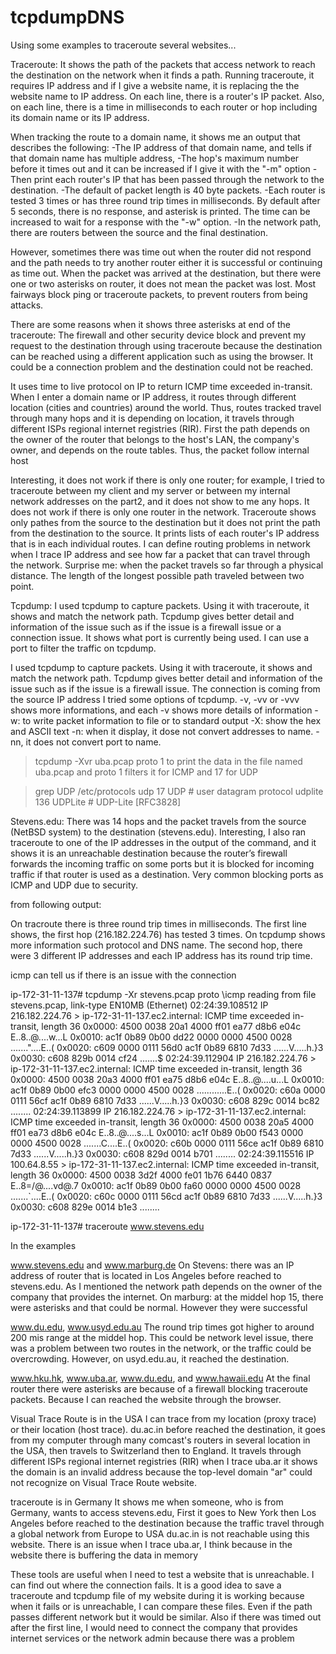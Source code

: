 # tcpdumpDNS

Using some examples to traceroute several websites...

Traceroute:
It shows the path of the packets that access network to reach the destination on the 
network when it finds a path. Running traceroute, it requires IP address and if I give 
a website name, it is replacing the the website name to IP address. On each line, there 
is a router's IP packet. Also, on each line, there is a time in milliseconds to each 
router or hop including its domain name or its IP address. 

When tracking the route to a domain name, it shows me an output that describes the following: 
-The IP address of that domain name, and tells if that domain name has multiple address, 
-The hop's maximum number before it times out and it can be increased if I give it with the 
"-m" option 
-Then print each router's IP that has been passed through the network to the destination.
-The default of packet length is 40 byte packets.
-Each router is tested 3 times or has three round trip times in milliseconds. 
By default after 5 seconds, there is no response, and asterisk is printed. 
The time can be increased to wait for a response with the "-w" option.
-In the network path, there are routers between the source and the final destination.

However, sometimes there was time out when the router did not respond and the path needs 
to try another router either it is successful or continuing as time out. 
When the packet was arrived at the destination, but there were one or two asterisks on 
router, it does not mean the packet was lost. Most fairways block ping or traceroute packets,
to prevent routers from being attacks.


There are some reasons when it shows three asterisks at end of the 
traceroute: 
The firewall and other security device block and prevent my request to the destination 
through using traceroute because the destination can be reached using a different 
application such as using the browser.
It could be a connection problem and the destination could not be reached. 


It uses time to live protocol on IP to return ICMP time exceeded in-transit. 
When I enter a domain name or IP address, it routes through different location
(cities and countries) around the world. Thus, routes tracked travel through many hops 
and it is depending on location, it travels through different ISPs regional internet 
registries (RIR). First the path depends on the owner of the router that belongs to 
the host's LAN, the company's owner, and depends on the route tables. Thus, the packet 
follow internal host 


Interesting, it does not work if there is only one router; for example, I tried to 
traceroute between my client and my server or between my internal network addresses 
on the part2, and it does not show to me any hops. It does not work if there is only 
one router in the network. Traceroute shows only pathes from the source to the destination 
but it does not print the path from the destination to the source. It prints lists of
each router's IP address that is in each individual routes. I can define routing problems 
in network when I trace IP address and see how far a packet that can travel 
through the network.
Surprise me: when the packet travels so far through a physical distance. The length of 
the longest possible path traveled between two point. 
 

Tcpdump:
I used tcpdump to capture packets. Using it with traceroute, it shows and match 
the network path. Tcpdump gives better detail and information of the issue such as if 
the issue is a firewall issue or a connection issue. It shows what port is currently 
being used. I can use a port to filter the traffic on tcpdump. 

I used tcpdump to capture packets. Using it with traceroute, it shows and match the network
path. Tcpdump gives better detail and information of the issue such as if the issue is a
firewall issue. The connection is coming from the source IP address
I tried some options of tcpdump.
-v, -vv or -vvv shows more informations, and each -v shows more details of information
-w: to write packet information to file or to standard output
-X: show the hex and ASCII text
-n: when it display, it dose not convert addresses to name. -nn, it does not convert
port to name.

> tcpdump -Xvr uba.pcap proto 1
to print the data in the file named uba.pcap and proto 1 filters it for ICMP and 17 for UDP


> grep UDP /etc/protocols
udp	17	UDP		# user datagram protocol
udplite	136	UDPLite		# UDP-Lite [RFC3828]


Stevens.edu:
There was 14 hops and the packet travels from the source (NetBSD system) to the destination 
(stevens.edu). Interesting, I also ran traceroute to one of the IP addresses in the output 
of the command, and it shows it is an unreachable destination because the router’s firewall
forwards the incoming traffic on some ports but it is blocked for incoming traffic if that 
router is used as a destination. Very common blocking ports as ICMP and UDP due to security.


from following output:

On tracroute there is three round trip times in milliseconds. The first line shows,
the first hop (216.182.224.76) has tested 3 times. On tcpdump shows more information such 
protocol and DNS name. 
The second hop, there were 3 different IP addresses and each IP address has its round 
trip time. 

icmp can tell us if there is an issue with the connection 

ip-172-31-11-137# tcpdump -Xr stevens.pcap proto \\icmp
reading from file stevens.pcap, link-type EN10MB (Ethernet)
02:24:39.108512 IP 216.182.224.76 > ip-172-31-11-137.ec2.internal: ICMP time exceeded in-transit, length 36
	0x0000:  4500 0038 20a1 4000 ff01 ea77 d8b6 e04c  E..8..@....w...L
	0x0010:  ac1f 0b89 0b00 dd22 0000 0000 4500 0028  ......."....E..(
	0x0020:  c609 0000 0111 56d0 ac1f 0b89 6810 7d33  ......V.....h.}3
	0x0030:  c608 829b 0014 cf24                      .......$
02:24:39.112904 IP 216.182.224.76 > ip-172-31-11-137.ec2.internal: ICMP time exceeded in-transit, length 36
	0x0000:  4500 0038 20a3 4000 ff01 ea75 d8b6 e04c  E..8..@....u...L
	0x0010:  ac1f 0b89 0b00 efc3 0000 0000 4500 0028  ............E..(
	0x0020:  c60a 0000 0111 56cf ac1f 0b89 6810 7d33  ......V.....h.}3
	0x0030:  c608 829c 0014 bc82                      ........
02:24:39.113899 IP 216.182.224.76 > ip-172-31-11-137.ec2.internal: ICMP time exceeded in-transit, length 36
	0x0000:  4500 0038 20a5 4000 ff01 ea73 d8b6 e04c  E..8..@....s...L
	0x0010:  ac1f 0b89 0b00 f543 0000 0000 4500 0028  .......C....E..(
	0x0020:  c60b 0000 0111 56ce ac1f 0b89 6810 7d33  ......V.....h.}3
	0x0030:  c608 829d 0014 b701                      ........
02:24:39.115516 IP 100.64.8.55 > ip-172-31-11-137.ec2.internal: ICMP time exceeded in-transit, length 36
	0x0000:  4500 0038 3d2f 4000 fe01 1b76 6440 0837  E..8=/@....vd@.7
	0x0010:  ac1f 0b89 0b00 fa60 0000 0000 4500 0028  .......`....E..(
	0x0020:  c60c 0000 0111 56cd ac1f 0b89 6810 7d33  ......V.....h.}3
	0x0030:  c608 829e 0014 b1e3                      ........



ip-172-31-11-137# traceroute www.stevens.edu
    
    
In the examples

www.stevens.edu and www.marburg.de
On Stevens: there was an IP address of router that is located 
in Los Angeles before reached to stevens.edu. As I mentioned the network path depends on
the owner of the company that provides the internet.
On marburg: at the middel hop 15, there were asterisks and that could be normal. 
However they were successful 

www.du.edu, www.usyd.edu.au
The round trip times got higher to around 200 mis range at the middel hop. This could 
be network level issue, there was a problem between two routes in the network, or 
the traffic could be overcrowding.
However, on usyd.edu.au, it reached the destination. 

www.hku.hk, www.uba.ar, www.du.edu, and www.hawaii.edu
At the final router there were asterisks are because of a firewall blocking traceroute packets.
Because I can reached the website through the browser. 

Visual Trace Route is in the USA
I can trace from my location (proxy trace) or their location (host trace).
du.ac.in before reached the destination, it goes from my computer through many comcast's
routers in several location in the USA, then travels to Switzerland then to England.
It travels through different ISPs regional internet registries (RIR) 
when I trace uba.ar it shows the domain is an invalid address because the top-level 
domain "ar" could not recognize on Visual Trace Route website.


traceroute is in Germany 
It shows me when someone, who is from Germany, wants to access stevens.edu, 
First it goes to New York then Los Angeles before reached to the destination because the 
traffic travel through a global network from Europe to USA
du.ac.in is not reachable using this website. 
There is an issue when I trace uba.ar, I think because in the website there is buffering 
the data in memory 

These tools are useful when I need to test a website that is unreachable. I can find out 
where the connection fails. It is a good idea to save a traceroute and tcpdump file of 
my website during it is working because when it fails or is unreachable, I can compare these files.
Even if the path passes different network but it would be similar. 
Also if there was timed out after the first line, I would need to connect the company that 
provides internet services or the network admin because there was a problem 




